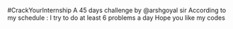 #CrackYourInternship
A 45 days challenge by @arshgoyal sir
According to my schedule :
I try to do at least 6 problems a day
Hope you like my codes
